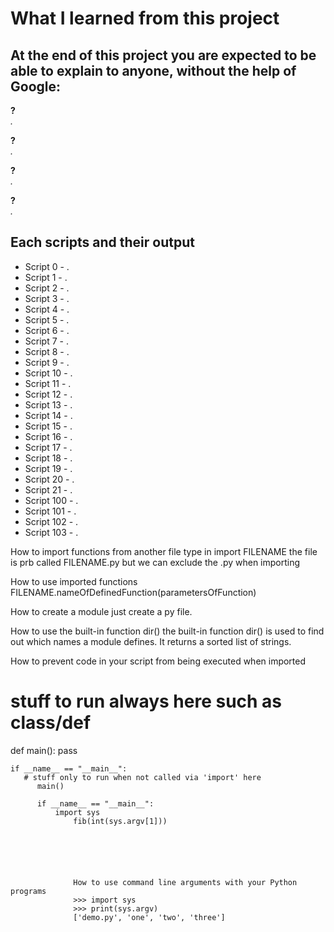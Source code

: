 # What I learned from this project  
At the end of this project you are expected to be able to explain to anyone, without the help of Google:  
---   

**?**  
*.*  


**?**  
*.*  


**?**  
*.*  


**?**  
*.*  


## Each scripts and their output  
* Script 0 - .    
* Script 1 - .  
* Script 2 - .  
* Script 3 - .  
* Script 4 - .  
* Script 5 - .  
* Script 6 - .  
* Script 7 - .  
* Script 8 - .  
* Script 9 - .  
* Script 10 - .  
* Script 11 - .  
* Script 12 - .  
* Script 13 - .  
* Script 14 - .  
* Script 15 - .  
* Script 16 - .  
* Script 17 - .  
* Script 18 - .  
* Script 19 - .  
* Script 20 - .  
* Script 21 - .  
* Script 100 - .    
* Script 101 - .    
* Script 102 - .    
* Script 103 - .    



How to import functions from another file
type in import FILENAME
the file is prb called FILENAME.py but we can exclude the .py when importing

How to use imported functions
FILENAME.nameOfDefinedFunction(parametersOfFunction)

How to create a module
just create a py file.

How to use the built-in function dir()
the built-in function dir() is used to find out which names a module defines.
It returns a sorted list of strings. 

How to prevent code in your script from being executed when imported
# stuff to run always here such as class/def
def main():
    pass

    if __name__ == "__main__":
       # stuff only to run when not called via 'import' here
          main()

          if __name__ == "__main__":
              import sys
                  fib(int(sys.argv[1]))






                  How to use command line arguments with your Python programs
                  >>> import sys
                  >>> print(sys.argv)
                  ['demo.py', 'one', 'two', 'three']



